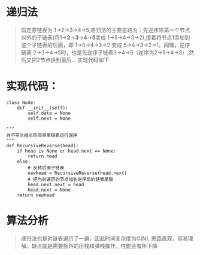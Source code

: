 # 递归法

>假定原链表为 1->2->3->4->5,递归法的主要思路为：先逆序除第一个节点以外的子链表(将1->**2**->**3**->**4**->**5**变成 1->5->4->3->2),接着将节点1添加到这个子链表的后面，即 1->5->4->3->2 变成 5->4->3->2->1。同理，逆序链表 2->3->4->5时，也是先逆序子链表3->4->5（逆序为2->5->4->3）,然后又把2节点换到最后....实现代码如下

# 实现代码：

```
class Node:
    def __init__(self):
        self.data = None
        self.next = None

"""
对不带头结点的简单单链表进行逆序
"""
def RecursiveReverse(head):
    if head is None or head.next == None:
        return head
    else:
        # 反转后面子链表
        newhead = RecursiveReverse(head.next)
        # 把当前遍历的节点加到逆序后的链表尾部
        head.next.next = head
        head.next = None
    return newhead
```

# 算法分析

>递归法也是对链表遍历了一遍，因此时间复杂度为O(N), 思路直观，容易理解。缺点就是需要额外的压栈和弹栈操作，性能会有所下降